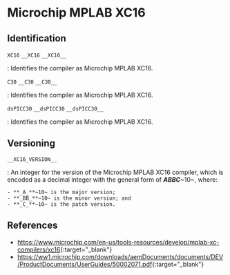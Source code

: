 # Microchip MPLAB XC16

## Identification

`XC16`
`__XC16`
`__XC16__`

:   Identifies the compiler as Microchip MPLAB XC16.

`C30`
`__C30`
`__C30__`

:   Identifies the compiler as Microchip MPLAB XC16.

`dsPICC30`
`__dsPICC30`
`__dsPICC30__`

:   Identifies the compiler as Microchip MPLAB XC16.

## Versioning

`__XC16_VERSION__`

:   An integer for the version of the Microchip MPLAB XC16 compiler, which is encoded as a decimal integer with the general form of **_ABBC_**~10~, where:

    - **_A_**~10~ is the major version;
    - **_BB_**~10~ is the minor version; and
    - **_C_**~10~ is the patch version.

## References

- <https://www.microchip.com/en-us/tools-resources/develop/mplab-xc-compilers/xc16>{:target="_blank"}
- <https://ww1.microchip.com/downloads/aemDocuments/documents/DEV/ProductDocuments/UserGuides/50002071.pdf>{:target="_blank"}
